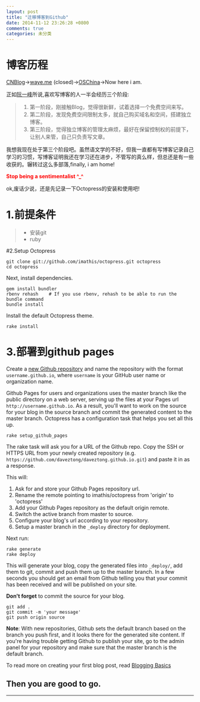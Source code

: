 ```yaml
---
layout: post
title: "迁移博客到Github"
date: 2014-11-12 23:26:28 +0800
comments: true
categories: 未分类
---
```



# 博客历程

[CNBlog](http://www.cnblogs.com/JavaTechLover/ "daveztong")->[waye.me](http://waye.me/ "daveztong") (closed)->[OSChina](http://my.oschina.net/javaTechLover/blog "daveztong")->Now here i am.

正如[阮一峰](http://www.ruanyifeng.com/)所说,喜欢写博客的人一半会经历三个阶段:
> 1. 第一阶段，刚接触Blog，觉得很新鲜，试着选择一个免费空间来写。
> 2. 第二阶段，发现免费空间限制太多，就自己购买域名和空间，搭建独立博客。
> 3. 第三阶段，觉得独立博客的管理太麻烦，最好在保留控制权的前提下，让别人来管，自己只负责写文章。

我想我现在处于第三个阶段吧。虽然语文学的不好，但我一直都有写博客记录自己学习的习惯，写博客证明我还在学习还在进步，不管写的真么样，但总还是有一些收获的。辗转过这么多部落,finally, i am home!

__<span style="color:red">Stop being a sentimentalist ^_^</span>__ 

ok,废话少说，还是先记录一下Octopress的安装和使用吧!

# 1.前提条件
> * 安装git
> * ruby

#2.Setup Octopress

```
git clone git://github.com/imathis/octopress.git octopress
cd octopress
```
Next, install dependencies.

```
gem install bundler
rbenv rehash    # If you use rbenv, rehash to be able to run the bundle command
bundle install
```
Install the default Octopress theme.

```
rake install
```
# 3.部署到github pages
Create a [new Github repository](https://github.com/repositories/new) and name the repository with the format `username.github.io`, where `username` is your GitHub user name or organization name.

Github Pages for users and organizations uses the master branch like the public directory on a web server, serving up the files at your Pages url `http://username.github.io`. As a result, you'll want to work on the source for your blog in the source branch and commit the generated content to the master branch. Octopress has a configuration task that helps you set all this up.

```
rake setup_github_pages
```
The rake task will ask you for a URL of the Github repo. Copy the SSH or HTTPS URL from your newly created repository (e.g. `https://github.com/daveztong/daveztong.github.io.git`) and paste it in as a response.

This will:

1. Ask for and store your Github Pages repository url.
2. Rename the remote pointing to imathis/octopress from 'origin' to 'octopress'
3. Add your Github Pages repository as the default origin remote.
4. Switch the active branch from master to source.
5. Configure your blog's url according to your repository.
6. Setup a master branch in the `_deploy` directory for deployment.

Next run:
```
rake generate
rake deploy
```
This will generate your blog, copy the generated files into `_deploy/`, add them to git, commit and push them up to the master branch. In a few seconds you should get an email from Github telling you that your commit has been received and will be published on your site.

__Don't forget__ to commit the source for your blog.

```
git add .
git commit -m 'your message'
git push origin source
```
**Note**: With new repositories, Github sets the default branch based on the branch you push first, and it looks there for the generated site content. If you're having trouble getting Github to publish your site, go to the admin panel for your repository and make sure that the master branch is the default branch.

To read more on creating your first blog post, read [Blogging Basics](http://octopress.org/docs/blogging/)


## Then you are good to go.

---
